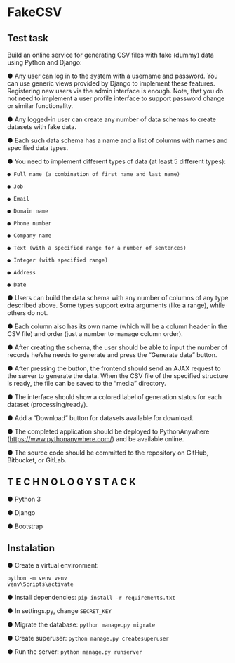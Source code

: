 # FakeCSV

## Test task

Build an online service for generating CSV files with fake (dummy) data using Python and Django:

● Any user can log in to the system with a username and password.
  You can use generic views provided by Django to implement these features.
  Registering new users via the admin interface is enough. Note, that you
  do not need to implement a user profile interface to support password
  change or similar functionality.

● Any logged-in user can create any number of data schemas to create
  datasets with fake data.

● Each such data schema has a name and a list of columns with names and
  specified data types.

● You need to implement different types of data (at least 5 different types):

	● Full name (a combination of first name and last name)

	● Job

	● Email

	● Domain name

	● Phone number

	● Company name

	● Text (with a specified range for a number of sentences)

	● Integer (with specified range)

	● Address

	● Date

● Users can build the data schema with any number of columns of any type
  described above. Some types support extra arguments (like a range),
  while others do not.

● Each column also has its own name (which will be a column header in the
  CSV file) and order (just a number to manage column order).

● After creating the schema, the user should be able to input the number of
  records he/she needs to generate and press the “Generate data” button.

● After pressing the button, the frontend should send an AJAX request to
  the server to generate the data. When the CSV file of the specified
  structure is ready, the file can be saved to the “media” directory.

● The interface should show a colored label of generation status for each
  dataset (processing/ready).

● Add a “Download” button for datasets available for download.

● The completed application should be deployed to PythonAnywhere
  (https://www.pythonanywhere.com/) and be available online.

● The source code should be committed to the repository on GitHub,
  Bitbucket, or GitLab.

## T E C H N O L O G Y S T A C K

● Python 3

● Django

● Bootstrap


## Instalation

● Create a virtual environment:
  ```
  python -m venv venv
  venv\Scripts\activate
  ```

● Install dependencies:
  `pip install -r requirements.txt`

● In settings.py, change `SECRET_KEY`

● Migrate the database:
  `python manage.py migrate`

● Create superuser:
  `python manage.py createsuperuser`

● Run the server:
  `python manage.py runserver`

